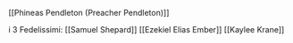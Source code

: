 [[Phineas Pendleton (Preacher Pendleton)]]

i 3 Fedelissimi:
[[Samuel Shepard]]
[[Ezekiel Elias Ember]]
[[Kaylee Krane]]
